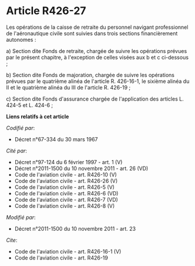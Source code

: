 # Article R426-27

Les opérations de la caisse de retraite du personnel navigant professionnel de l'aéronautique civile sont suivies dans trois
sections financièrement autonomes : 

a) Section dite Fonds de retraite, chargée de suivre les opérations prévues par le présent chapitre, à l'exception de celles
visées aux b et c ci-dessous ; 

b) Section dite Fonds de majoration, chargée de suivre les opérations prévues par le quatrième alinéa de l'article R.
426-16-1, le sixième alinéa du II et le quatrième alinéa du III de l'article R. 426-19 ; 

c) Section dite Fonds d'assurance chargée de l'application des articles L. 424-5 et L. 424-6 ;

**Liens relatifs à cet article**

_Codifié par_:

  - Décret n°67-334 du 30 mars 1967

_Cité par_:

  - Décret n°97-124 du 6 février 1997 - art. 1 (V)
  - Décret n°2011-1500 du 10 novembre 2011 - art. 26 (VD)
  - Code de l'aviation civile - art. R426-10 (V)
  - Code de l'aviation civile - art. R426-26 (V)
  - Code de l'aviation civile - art. R426-5 (V)
  - Code de l'aviation civile - art. R426-6 (VD)
  - Code de l'aviation civile - art. R426-7 (VD)
  - Code de l'aviation civile - art. R426-8 (V)

_Modifié par_:

  - Décret n°2011-1500 du 10 novembre 2011 - art. 23

_Cite_:

  - Code de l'aviation civile - art. R426-16-1 (V)
  - Code de l'aviation civile - art. R426-19
